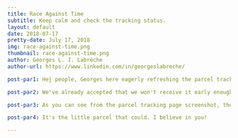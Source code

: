 ```yaml
---
title: Race Against Time
subtitle: Keep calm and check the tracking status.
layout: default
date: 2018-07-17
pretty-date: July 17, 2018
img: race-against-time.png
thumbnail: race-against-time.png
author: Georges L. J. Labrèche
author-url: https://www.linkedin.com/in/georgeslabreche/

post-par1: Hej people, Georges here eagerly refreshing the parcel tracking page for our awesome inert Sulfinert treated stainless steel tubing sponsored and sent to us by the folks over at SiloTek!

post-par2: We've already accepted that we won't receive it early enough that we could do anything with it for our fast approaching Integration Progress Review (IPR) but... maybe? Most likely not... but maybe? 

post-par3: As you can see from the parcel tracking page screenshot, there seems to be progress made as it has shipped from "Malmö, Sweden" to just "Sweden." 

post-par4: It's the little parcel that could. I believe in you!

---
```

